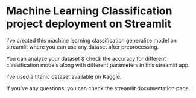 
# Machine Learning Classification project deployment on Streamlit

I've created this machine learning classification generalize model
on streamlit where you can use any dataset after preprocessing.

You can analyze your dataset & check the accuracy for different classification models along with different parameters in this streamlit app.

I've used a titanic dataset available on Kaggle.

If you've any questions, you can check the streamlit documentation page.

